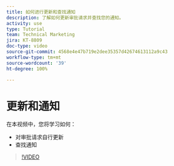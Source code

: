```yaml
---
title: 如何进行更新和查找通知
description: 了解如何更新审批请求并查找您的通知。
activity: use
type: Tutorial
team: Technical Marketing
jira: KT-8809
doc-type: video
source-git-commit: 4568e4e47b719e2dee35357d42674613112a9c43
workflow-type: tm+mt
source-wordcount: '39'
ht-degree: 100%

---
```


# 更新和通知

在本视频中，您将学习如何：

* 对审批请求自行更新
* 查找通知

>[!VIDEO](https://video.tv.adobe.com/v/3440157/?quality=12&learn=on&enablevpops&captions=chi_hans)

<!--
learn more URLS
Tag others on updates
Update work
-->
